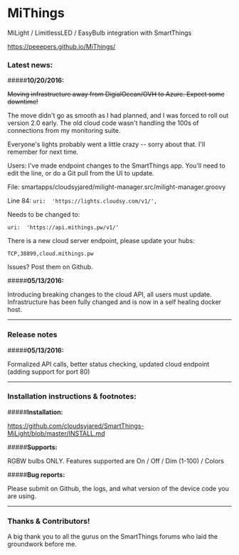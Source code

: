 # MiThings
MiLight / LimitlessLED / EasyBulb integration with SmartThings

https://peeepers.github.io/MiThings/

### Latest news:

#####**10/20/2016:**

~~Moving infrastructure away from DigialOcean/OVH to Azure. Expect some downtime!~~

The move didn't go as smooth as I had planned, and I was forced to roll out version 2.0 early. The old cloud code wasn't handling the 100s of connections from my monitoring suite.

Everyone's lights probably went a little crazy -- sorry about that. I'll remember for next time.

Users: I've made endpoint changes to the SmartThings app. You'll need to edit the line, or do a Git pull from the UI to update.

File: smartapps/cloudsyjared/milight-manager.src/milight-manager.groovy

Line 84: ```uri:  'https://lights.cloudsy.com/v1/',```

Needs to be changed to:

```uri:  'https://api.mithings.pw/v1/'```

There is a new cloud server endpoint, please update your hubs:

```TCP,38899,cloud.mithings.pw```

Issues? Post them on Github.

#####**05/13/2016:**

Introducing breaking changes to the cloud API, all users must update. Infrastructure has been fully changed and is now in a self healing docker host.

***

### Release notes

#####**05/13/2016:**

Formalized API calls, better status checking, updated cloud endpoint (adding support for port 80)

***

### Installation instructions & footnotes:

#####**Installation:**

https://github.com/cloudsyjared/SmartThings-MiLight/blob/master/INSTALL.md

#####**Supports:**

RGBW bulbs ONLY. Features supported are On / Off / Dim (1-100) / Colors

#####**Bug reports:**

Please submit on Github, the logs, and what version of the device code you are using.

***

### Thanks & Contributors!

A big thank you to all the gurus on the SmartThings forums who laid the groundwork before me.
